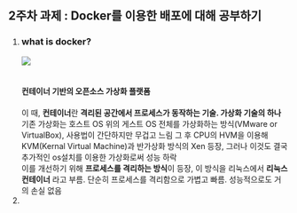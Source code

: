 <html>
<head>
  <meta charset = "utf-8">
  <title>what is Docker & how to use Docker</title>
</head>
  <body>
    <h2><strong>2주차 과제 : Docker를 이용한 배포에 대해 공부하기</h2></strong>
    <ol>
      <li><h3><strong>what is docker?</strong></h3></li>
      <img src="https://d1.awsstatic.com/acs/characters/Logos/Docker-Logo_Horizontel_279x131.b8a5c41e56b77706656d61080f6a0217a3ba356d.png">
      <br><br>
      <h4><strong>컨테이너 기반의 오픈소스 가상화 플랫폼</strong></h4>
      이 때, <strong>컨테이너</strong>란 <strong>격리된 공간에서 프로세스가 동작하는 기술. 가상화 기술의 하나</strong>
      기존 가상화는 호스트 OS 위의 게스트 OS 전체를 가상화하는 방식(VMware or VirtualBox), 사용법이 간단하지만 무겁고 느림
      그 후 CPU의 HVM을 이용해 KVM(Kernal Virtual Machine)과 반가상화 방식의 Xen 등장, 그러나 이것도 결국 추가적인 os설치를 이용한 가상화로써 성능 하락
      <br>
      이를 개선하기 위해 <strong>프로세스를 격리하는 방식</strong>이 등장, 이 방식을 리눅스에서 <strong>리눅스 컨테이너</strong> 라고 부름.
      단순히 프로세스를 격리함으로 가볍고 빠름. 성능적으로도 거의 손실 없음
      <li></li>
    </ol>
  </body>
  
</html>
